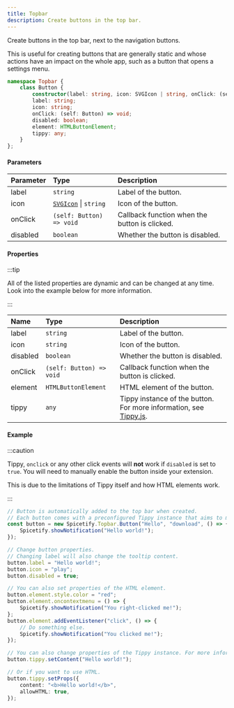 ```yaml
---
title: Topbar
description: Create buttons in the top bar.
---
```


Create buttons in the top bar, next to the navigation buttons.

This is useful for creating buttons that are generally static and whose actions have an impact on the whole app, such as a button that opens a settings menu.

```ts
namespace Topbar {
    class Button {
        constructor(label: string, icon: SVGIcon | string, onClick: (self: Button) => void, disabled?: boolean);
        label: string;
        icon: string;
        onClick: (self: Button) => void;
        disabled: boolean;
        element: HTMLButtonElement;
        tippy: any;
    }
};
```

#### Parameters

| Parameter | Type | Description |
| :--- | :--- | :--- |
| label | `string` | Label of the button. |
| icon | [`SVGIcon`](/docs/development/api-wrapper/types/svgicon) &#124; `string` | Icon of the button. |
| onClick | `(self: Button) => void` | Callback function when the button is clicked. |
| disabled | `boolean` | Whether the button is disabled. |

#### Properties

:::tip

All of the listed properties are dynamic and can be changed at any time. Look into the example below for more information.

:::

| Name | Type | Description |
| :--- | :--- | :--- |
| label | `string` | Label of the button. |
| icon | `string` | Icon of the button. |
| disabled | `boolean` | Whether the button is disabled. |
| onClick | `(self: Button) => void` | Callback function when the button is clicked. |
| element | `HTMLButtonElement` | HTML element of the button. |
| tippy | `any` | Tippy instance of the button. For more information, see [Tippy.js](https://atomiks.github.io/tippyjs/v6/tippy-instance/). |

#### Example

:::caution

Tippy, `onclick` or any other click events will **not** work if `disabled` is set to `true`. You will need to manually enable the button inside your extension.

This is due to the limitations of Tippy itself and how HTML elements work.

:::

```ts
// Button is automatically added to the top bar when created.
// Each button comes with a preconfigured Tippy instance that aims to mimic the original Spotify tooltip.
const button = new Spicetify.Topbar.Button("Hello", "download", () => {
    Spicetify.showNotification("Hello world!");
});

// Change button properties.
// Changing label will also change the tooltip content.
button.label = "Hello world!";
button.icon = "play";
button.disabled = true;

// You can also set properties of the HTML element.
button.element.style.color = "red";
button.element.oncontextmenu = () => {
    Spicetify.showNotification("You right-clicked me!");
};
button.element.addEventListener("click", () => {
    // Do something else.
    Spicetify.showNotification("You clicked me!");
});

// You can also change properties of the Tippy instance. For more information, see https://atomiks.github.io/tippyjs/v6/tippy-instance/.
button.tippy.setContent("Hello world!");

// Or if you want to use HTML.
button.tippy.setProps({
    content: "<b>Hello world!</b>",
    allowHTML: true,
});
```
